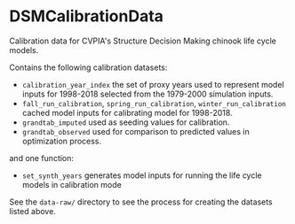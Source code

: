# DSMCalibrationData

Calibration data for CVPIA's Structure Decision Making chinook life cycle models.

Contains the following calibration datasets:

* `calibration_year_index` the set of proxy years used to represent model inputs for 1998-2018 selected from the 1979-2000 simulation inputs.
* `fall_run_calibration`, `spring_run_calibration`, `winter_run_calibration` cached model inputs for calibrating model for 1998-2018.
* `grandtab_imputed` used as seeding values for calibration.
* `grandtab_observed` used for comparison to predicted values in optimization process.

and one function: 

* `set_synth_years` generates model inputs for running the life cycle models in calibration mode

See the `data-raw/` directory to see the process for creating the datasets listed above.

